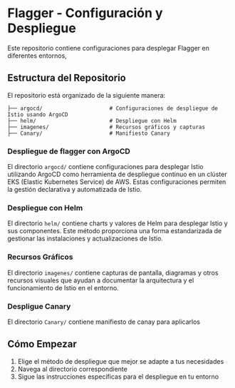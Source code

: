 # Flagger - Configuración y Despliegue

Este repositorio contiene configuraciones para desplegar Flagger en diferentes entornos, 

## Estructura del Repositorio
El repositorio está organizado de la siguiente manera:

```
├── argocd/                     # Configuraciones de despliegue de Istio usando ArgoCD
├── helm/                       # Despliegue con Helm
├── imagenes/                   # Recursos gráficos y capturas
├── Canary/                     # Manifiesto Canary
```

### Despliegue de flagger con ArgoCD
El directorio `argocd/` contiene configuraciones para desplegar Istio utilizando ArgoCD como herramienta de despliegue continuo en un clúster EKS (Elastic Kubernetes Service) de AWS. Estas configuraciones permiten la gestión declarativa y automatizada de Istio.

### Despliegue con Helm
El directorio `helm/` contiene charts y valores de Helm para desplegar Istio y sus componentes. Este método proporciona una forma estandarizada de gestionar las instalaciones y actualizaciones de Istio.

### Recursos Gráficos
El directorio `imagenes/` contiene capturas de pantalla, diagramas y otros recursos visuales que ayudan a documentar la arquitectura y el funcionamiento de Istio en el entorno.

### Despligue Canary

El directorio `Canary/` contiene manifiesto de canay para aplicarlos 

## Cómo Empezar
1. Elige el método de despliegue que mejor se adapte a tus necesidades
2. Navega al directorio correspondiente
3. Sigue las instrucciones específicas para el despliegue en tu entorno
